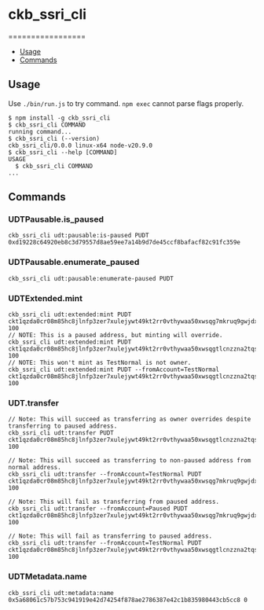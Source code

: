 # ckb_ssri_cli

=================

<!-- toc -->
* [Usage](#usage)
* [Commands](#commands)
<!-- tocstop -->
## Usage
<!-- usage -->
Use `./bin/run.js` to try command. `npm exec` cannot parse flags properly.

```sh-session
$ npm install -g ckb_ssri_cli
$ ckb_ssri_cli COMMAND
running command...
$ ckb_ssri_cli (--version)
ckb_ssri_cli/0.0.0 linux-x64 node-v20.9.0
$ ckb_ssri_cli --help [COMMAND]
USAGE
  $ ckb_ssri_cli COMMAND
...
```
<!-- usagestop -->
## Commands
<!-- commands -->

### UDTPausable.is_paused

```shell
ckb_ssri_cli udt:pausable:is-paused PUDT 0xd19228c64920eb8c3d79557d8ae59ee7a14b9d7de45ccf8bafacf82c91fc359e
```

### UDTPausable.enumerate_paused

```shell
ckb_ssri_cli udt:pausable:enumerate-paused PUDT
```

### UDTExtended.mint

```shell
ckb_ssri_cli udt:extended:mint PUDT ckt1qzda0cr08m85hc8jlnfp3zer7xulejywt49kt2rr0vthywaa50xwsqg7mkruq9gwjdxsgpw8yzmlvzecsqafcysjyrveq 100
// NOTE: This is a paused address, but minting will override.
ckb_ssri_cli udt:extended:mint PUDT ckt1qzda0cr08m85hc8jlnfp3zer7xulejywt49kt2rr0vthywaa50xwsqgtlcnzzna2tqst7jw78egjpujn7hdxpackjmmdp 100
// NOTE: This won't mint as TestNormal is not owner.
ckb_ssri_cli udt:extended:mint PUDT --fromAccount=TestNormal ckt1qzda0cr08m85hc8jlnfp3zer7xulejywt49kt2rr0vthywaa50xwsqgtlcnzzna2tqst7jw78egjpujn7hdxpackjmmdp 100
```

### UDT.transfer

```shell
// Note: This will succeed as transferring as owner overrides despite transferring to paused address.
ckb_ssri_cli udt:transfer PUDT ckt1qzda0cr08m85hc8jlnfp3zer7xulejywt49kt2rr0vthywaa50xwsqgtlcnzzna2tqst7jw78egjpujn7hdxpackjmmdp 100

// Note: This will succeed as transferring to non-paused address from normal address.
ckb_ssri_cli udt:transfer --fromAccount=TestNormal PUDT ckt1qzda0cr08m85hc8jlnfp3zer7xulejywt49kt2rr0vthywaa50xwsqg7mkruq9gwjdxsgpw8yzmlvzecsqafcysjyrveq 100

// Note: This will fail as transferring from paused address.
ckb_ssri_cli udt:transfer --fromAccount=Paused PUDT ckt1qzda0cr08m85hc8jlnfp3zer7xulejywt49kt2rr0vthywaa50xwsqg7mkruq9gwjdxsgpw8yzmlvzecsqafcysjyrveq 100

// Note: This will fail as transferring to paused address.
ckb_ssri_cli udt:transfer --fromAccount=TestNormal PUDT ckt1qzda0cr08m85hc8jlnfp3zer7xulejywt49kt2rr0vthywaa50xwsqgtlcnzzna2tqst7jw78egjpujn7hdxpackjmmdp 100

```

### UDTMetadata.name
  
```shell
ckb_ssri_cli udt:metadata:name 0x5a68061c57b753c941919e42d74254f878ae2786387e42c1b835980443cb5cc8 0
```

